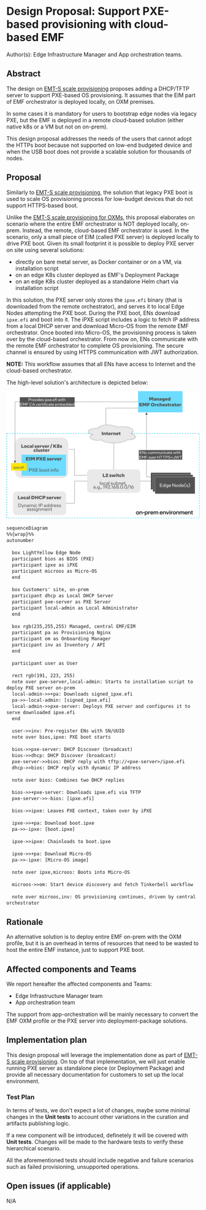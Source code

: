# Design Proposal: Support PXE-based provisioning with cloud-based EMF

Author(s): Edge Infrastructure Manager and App orchestration teams.

## Abstract

The design on [EMT-S scale provisioning](./emts-scale-provisioning.md) proposes adding a DHCP/TFTP server to support
PXE-based OS provisioning. It assumes that the EIM part of EMF orchestrator is deployed locally, on OXM premises.

In some cases it is mandatory  for users to bootstrap edge nodes via legacy PXE, but the EMF is deployed in a remote
cloud-based solution (either native k8s or a VM but not on on-prem).

This design proposal addresses the needs of the users that cannot adopt the HTTPs boot because not supported on low-end
budgeted device and when the USB boot does not provide a scalable solution for thousands of nodes.

## Proposal

Similarly to [EMT-S scale provisioning](./emts-scale-provisioning.md), the solution that legacy PXE boot is used to
scale OS provisioning process for low-budget devices that do not support HTTPS-based boot.

Unlike the [EMT-S scale provisioning for OXMs](./emts-scale-provisioning.md), this proposal elaborates on
scenario where the entire EMF orchestrator is NOT deployed locally, on-prem. Instead, the remote, cloud-based
EMF orchestrator is used.
In the scenario, only a small piece of EIM (called PXE server) is deployed locally to drive PXE boot.
Given its small footprint it is possible to deploy PXE server on site using several solutions:

- directly on bare metal server, as Docker container or on a VM, via installation script
- on an edge K8s cluster deployed as EMF's Deployment Package
- on an edge K8s cluster deployed as a standalone Helm chart via installation script

In this solution, the PXE server only stores the `ipxe.efi` binary (that is downloaded from the remote orchestrator),
and serves it to local Edge Nodes attempting the PXE boot. During the PXE boot, ENs download `ipxe.efi` and boot into it.
The iPXE script includes a logic to fetch IP address from a local DHCP server and download Micro-OS from the remote EMF orchestrator.
Once booted into Micro-OS, the provisioning process is taken over by the cloud-based orchestrator. From now on, ENs
communicate with the remote EMF orchestrator to complete OS provisioning.
The secure channel is ensured by using HTTPS communication with JWT authorization.

**NOTE:** This workflow assumes that all ENs have access to Internet and the cloud-based orchestrator.

The high-level solution's architecture is depicted below:

![PXE with managed EMF](images/eim-pxe-with-managed-emf.png)

```mermaid
sequenceDiagram
%%{wrap}%%
autonumber

  box LightYellow Edge Node
  participant bios as BIOS (PXE)
  participant ipxe as iPXE
  participant microos as Micro-OS
  end

  box Customers' site, on-prem
  participant dhcp as Local DHCP Server
  participant pxe-server as PXE Server
  participant local-admin as Local Administrator
  end

  box rgb(235,255,255) Managed, central EMF/EIM
  participant pa as Provisioning Nginx
  participant om as Onboarding Manager
  participant inv as Inventory / API
  end

  participant user as User

  rect rgb(191, 223, 255)
  note over pxe-server,local-admin: Starts to installation script to deploy PXE server on-prem
  local-admin->>+pa: Downloads signed_ipxe.efi
  pa->>-local-admin: [signed_ipxe.efi]
  local-admin->>pxe-server: Deploys PXE server and configures it to serve downloaded ipxe.efi
  end

  user->>inv: Pre-register ENs with SN/UUID
  note over bios,ipxe: PXE boot starts

  bios->>pxe-server: DHCP Discover (broadcast)
  bios->>dhcp: DHCP Discover (broadcast)
  pxe-server->>bios: DHCP reply with tftp://<pxe-server>/ipxe.efi
  dhcp->>bios: DHCP reply with dynamic IP address

  note over bios: Combines two DHCP replies

  bios->>+pxe-server: Downloads ipxe.efi via TFTP
  pxe-server->>-bios: [ipxe.efi]

  bios->>ipxe: Leaves PXE context, taken over by iPXE

  ipxe->>+pa: Download boot.ipxe
  pa->>-ipxe: [boot.ipxe]
  
  ipxe->>ipxe: Chainloads to boot.ipxe

  ipxe->>+pa: Download Micro-OS
  pa->>-ipxe: [Micro-OS image]
  
  note over ipxe,microos: Boots into Micro-OS

  microos->>om: Start device discovery and fetch Tinkerbell workflow

  note over microos,inv: OS provisioning continues, driven by central orchestrator
```

## Rationale

An alternative solution is to deploy entire EMF on-prem with the OXM profile, but it is an overhead in terms of
resources that need to be wasted to host the entire EMF instance, just to support PXE boot.

## Affected components and Teams

We report hereafter the affected components and Teams:

- Edge Infrastructure Manager team
- App orchestration team

The support from app-orchestration will be mainly necessary to convert the EMF OXM profile or the PXE server into
deployment-package solutions.

## Implementation plan

This design proposal will leverage the implementation done as part of [EMT-S scale provisioning](./emts-scale-provisioning.md).
On top of that implementation, we will just enable running PXE server as standalone piece (or Deployment Package)
and provide all necessary documentation for customers to set up the local environment.

### Test Plan

In terms of tests, we don't expect a lot of changes, maybe some minimal changes in the **Unit tests** to account
other variations in the curation and artifacts publishing logic.

If a new component will be introduced, definetely it will be covered with **Unit tests**. Changes will be made to
the hardware tests to verify these hierarchical scenario.

All the aforementioned tests should include negative and failure scenarios such as failed provisioning, unsupported
operations.

## Open issues (if applicable)

N/A
